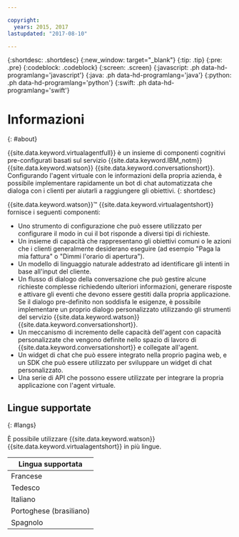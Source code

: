 ```yaml
---

copyright:
  years: 2015, 2017
lastupdated: "2017-08-10"

---
```


{:shortdesc: .shortdesc}
{:new_window: target="_blank"}
{:tip: .tip}
{:pre: .pre}
{:codeblock: .codeblock}
{:screen: .screen}
{:javascript: .ph data-hd-programlang='javascript'}
{:java: .ph data-hd-programlang='java'}
{:python: .ph data-hd-programlang='python'}
{:swift: .ph data-hd-programlang='swift'}

# Informazioni
{: #about}

{{site.data.keyword.virtualagentfull}} è un insieme di componenti cognitivi
pre-configurati basati sul servizio {{site.data.keyword.IBM_notm}} {{site.data.keyword.watson}} {{site.data.keyword.conversationshort}}. Configurando
l'agent virtuale con le informazioni della propria azienda, è possibile implementare rapidamente
un bot di chat automatizzata che dialoga con i clienti per aiutarli a raggiungere gli obiettivi.
{: shortdesc}

{{site.data.keyword.watson}}&trade; {{site.data.keyword.virtualagentshort}} fornisce i seguenti componenti:

- Uno strumento di configurazione che può essere utilizzato per configurare il modo in cui
il bot risponde a diversi tipi di richieste.
- Un insieme di capacità che rappresentano gli obiettivi comuni o le azioni che i
clienti generalmente desiderano eseguire (ad esempio "Paga la mia fattura" o "Dimmi l'orario di
apertura").
- Un modello di linguaggio naturale addestrato ad identificare gli intenti in base all'input
del cliente.
- Un flusso di dialogo della conversazione che può gestire alcune richieste complesse
richiedendo ulteriori informazioni, generare risposte e attivare gli eventi che devono essere
gestiti dalla propria applicazione. Se il dialogo pre-definito non soddisfa le esigenze, è possibile
implementare un proprio dialogo personalizzato utilizzando gli strumenti del servizio {{site.data.keyword.watson}}
{{site.data.keyword.conversationshort}}.
- Un meccanismo di incremento delle capacità dell'agent con capacità personalizzate che vengono definite nello spazio di lavoro di
{{site.data.keyword.conversationshort}} e collegate all'agent.
- Un widget di chat che può essere integrato nella proprio pagina web, e un SDK  che può
essere utilizzato per sviluppare un widget di chat personalizzato.
- Una serie di API che possono essere utilizzate per integrare la propria applicazione con
l'agent virtuale.

## Lingue supportate
{: #langs}

È possibile utilizzare {{site.data.keyword.watson}} {{site.data.keyword.virtualagentshort}} in più lingue.

|Lingua supportata |
|-------------------|
|Francese |
|Tedesco|
|Italiano|
|Portoghese (brasiliano)|
|Spagnolo|
